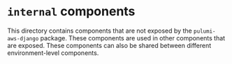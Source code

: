 # `internal` components

This directory contains components that are not exposed by the `pulumi-aws-django` package. These components are used in other components that are exposed. These components can also be shared between different environment-level components.